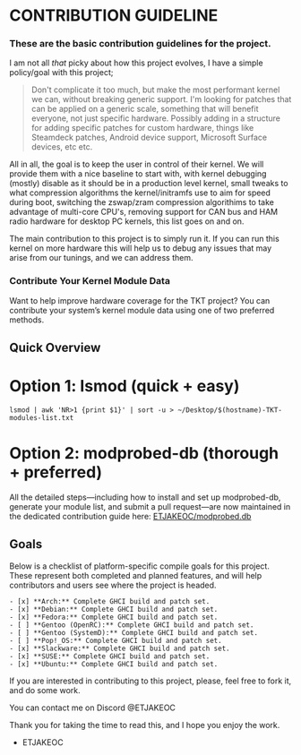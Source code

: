 # CONTRIBUTION GUIDELINE
### These are the basic contribution guidelines for the project.

I am not all *that* picky about how this project evolves, I have a simple policy/goal with this project;
> Don't complicate it too much, but make the most performant kernel we can, without breaking generic support.
> I'm looking for patches that can be applied on a generic scale, something that will benefit everyone, 
> not just specific hardware.
> Possibly adding in a structure for adding specific patches for custom hardware, things like Steamdeck
> patches, Android device support, Microsoft Surface devices, etc etc.

All in all, the goal is to keep the user in control of their kernel. We will provide them with a nice
baseline to start with, with kernel debugging (mostly) disable as it should be in a production level kernel,
small tweaks to what compression algorithms the kernel/initramfs use to aim for speed during boot,
switching the zswap/zram compression algorithims to take advantage of multi-core CPU's,
removing support for CAN bus and HAM radio hardware for desktop PC kernels, this list goes on and on.

The main contribution to this project is to simply run it. If you can run this kernel on more hardware
this will help us to debug any issues that may arise from our tunings, and we can address them.


### Contribute Your Kernel Module Data

Want to help improve hardware coverage for the TKT project? You can contribute your system’s kernel module data using one of two preferred methods.
## Quick Overview
# Option 1: lsmod (quick + easy)

`lsmod | awk 'NR>1 {print $1}' | sort -u > ~/Desktop/$(hostname)-TKT-modules-list.txt`

# Option 2: modprobed-db (thorough + preferred)

All the detailed steps—including how to install and set up modprobed-db, generate your module list, and submit a pull request—are now maintained in the dedicated contribution guide here:
[ETJAKEOC/modprobed.db](https://github.com/ETJAKEOC/modprobed.db)

## Goals

Below is a checklist of platform-specific compile goals for this project. These represent both completed and planned features, and will help contributors and users see where the project is headed.

```
- [x] **Arch:** Complete GHCI build and patch set.
- [x] **Debian:** Complete GHCI build and patch set.
- [x] **Fedora:** Complete GHCI build and patch set.
- [ ] **Gentoo (OpenRC):** Complete GHCI build and patch set.
- [ ] **Gentoo (SystemD):** Complete GHCI build and patch set.
- [ ] **Pop!_OS:** Complete GHCI build and patch set.
- [x] **Slackware:** Complete GHCI build and patch set.
- [x] **SUSE:** Complete GHCI build and patch set.
- [x] **Ubuntu:** Complete GHCI build and patch set.
```

If you are interested in contributing to this project, please, feel free to fork it, and do some work.

You can contact me on Discord @ETJAKEOC

Thank you for taking the time to read this, and I hope you enjoy the work.

- ETJAKEOC
